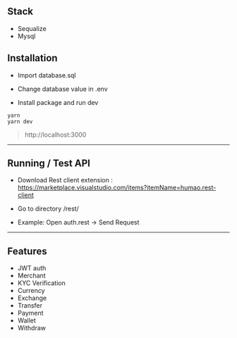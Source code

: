 ## Stack

- Sequalize
- Mysql

## Installation

- Import database.sql
- Change database value in .env

- Install package and run dev
```
yarn
yarn dev
```

> http://localhost:3000

---

## Running / Test API

- Download Rest client extension : 
https://marketplace.visualstudio.com/items?itemName=humao.rest-client

- Go to directory /rest/

- Example: Open auth.rest -> Send Request

---


## Features

- JWT auth
- Merchant
- KYC Verification
- Currency
- Exchange
- Transfer
- Payment
- Wallet
- Withdraw
